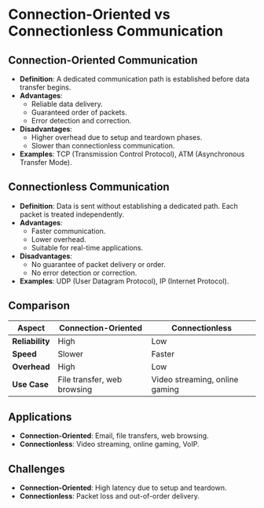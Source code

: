 # Connection-Oriented vs Connectionless Communication

## Connection-Oriented Communication
- **Definition**: A dedicated communication path is established before data transfer begins.
- **Advantages**:
  - Reliable data delivery.
  - Guaranteed order of packets.
  - Error detection and correction.
- **Disadvantages**:
  - Higher overhead due to setup and teardown phases.
  - Slower than connectionless communication.
- **Examples**: TCP (Transmission Control Protocol), ATM (Asynchronous Transfer Mode).

## Connectionless Communication
- **Definition**: Data is sent without establishing a dedicated path. Each packet is treated independently.
- **Advantages**:
  - Faster communication.
  - Lower overhead.
  - Suitable for real-time applications.
- **Disadvantages**:
  - No guarantee of packet delivery or order.
  - No error detection or correction.
- **Examples**: UDP (User Datagram Protocol), IP (Internet Protocol).

## Comparison
| **Aspect**            | **Connection-Oriented**       | **Connectionless**            |
|------------------------|-------------------------------|-------------------------------|
| **Reliability**        | High                         | Low                          |
| **Speed**              | Slower                       | Faster                       |
| **Overhead**           | High                         | Low                          |
| **Use Case**           | File transfer, web browsing  | Video streaming, online gaming |

## Applications
- **Connection-Oriented**: Email, file transfers, web browsing.
- **Connectionless**: Video streaming, online gaming, VoIP.

## Challenges
- **Connection-Oriented**: High latency due to setup and teardown.
- **Connectionless**: Packet loss and out-of-order delivery.